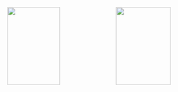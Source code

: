 
<div display="inline" align="center">
<img height="180em" width="49%" src="https://github-readme-stats.vercel.app/api?username=claenio&show_icons=true&theme=merko"/>
<img height="180em" width="50%" src="https://github-readme-stats.vercel.app/api/top-langs/?username=claenio&layout=compact&langs_count=7&theme=merko"/>
</div>
